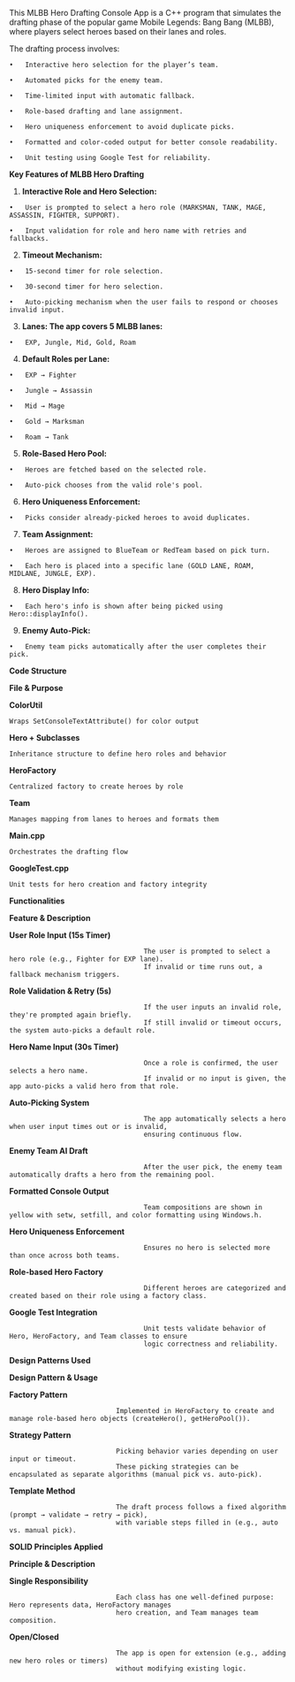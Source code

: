 This MLBB Hero Drafting Console App is a C++ program that simulates the drafting phase of the popular game Mobile Legends: Bang Bang (MLBB),
where players select heroes based on their lanes and roles. 


  The drafting process involves:
   
    •	Interactive hero selection for the player’s team.
    
    •	Automated picks for the enemy team.
   
    •	Time-limited input with automatic fallback.
   
    •	Role-based drafting and lane assignment.
    
    •	Hero uniqueness enforcement to avoid duplicate picks.
    
    •	Formatted and color-coded output for better console readability.
    
    •	Unit testing using Google Test for reliability.
  
  **Key Features of MLBB Hero Drafting**
  
  1.	**Interactive Role and Hero Selection:**
     
    •	User is prompted to select a hero role (MARKSMAN, TANK, MAGE, ASSASSIN, FIGHTER, SUPPORT).
    
    •	Input validation for role and hero name with retries and fallbacks.
    
  2.	**Timeout Mechanism:**

    •	15-second timer for role selection.
    
    •	30-second timer for hero selection.
    
    •	Auto-picking mechanism when the user fails to respond or chooses invalid input.
    
 3.  **Lanes: The app covers 5 MLBB lanes:**
    
    •	EXP, Jungle, Mid, Gold, Roam
    
 4.  **Default Roles per Lane:**
 
    •	EXP → Fighter
    
    •	Jungle → Assassin
    
    •	Mid → Mage
    
    •	Gold → Marksman
    
    •	Roam → Tank


  5.	**Role-Based Hero Pool:**
     
    •	Heroes are fetched based on the selected role.
    
    •	Auto-pick chooses from the valid role's pool.
    
  6.	**Hero Uniqueness Enforcement:**
     
    •	Picks consider already-picked heroes to avoid duplicates.
    
  7.	**Team Assignment:**
     
    •	Heroes are assigned to BlueTeam or RedTeam based on pick turn.
    
    •	Each hero is placed into a specific lane (GOLD LANE, ROAM, MIDLANE, JUNGLE, EXP).
    
  8.	**Hero Display Info:**
     
    •	Each hero's info is shown after being picked using Hero::displayInfo().
    
  9.	**Enemy Auto-Pick:**

    •	Enemy team picks automatically after the user completes their pick.

    
  
  
   **Code Structure** 
   
  **File &	Purpose**
  
  **ColorUtil**

    Wraps SetConsoleTextAttribute() for color output
    
  **Hero + Subclasses**

    Inheritance structure to define hero roles and behavior

  **HeroFactory**

    Centralized factory to create heroes by role
    

   **Team**

    Manages mapping from lanes to heroes and formats them


  **Main.cpp**

    Orchestrates the drafting flow

  **GoogleTest.cpp**

    Unit tests for hero creation and factory integrity








    
    
  **Functionalities**
  
  **Feature & Description**
  
  **User Role Input (15s Timer)**	    
                                     
                                      The user is prompted to select a hero role (e.g., Fighter for EXP lane). 
                                      If invalid or time runs out, a fallback mechanism triggers.
                                  
                                  
  **Role Validation & Retry (5s)**	   
                                     
                                      If the user inputs an invalid role, they're prompted again briefly. 
                                      If still invalid or timeout occurs, the system auto-picks a default role.
                                  
                                  
  **Hero Name Input (30s Timer)**	    
                                     
                                      Once a role is confirmed, the user selects a hero name.
                                      If invalid or no input is given, the app auto-picks a valid hero from that role.
                                  
                                  
  **Auto-Picking System**	           
  
                                      The app automatically selects a hero when user input times out or is invalid,
                                      ensuring continuous flow.
                                  
                                  
  **Enemy Team AI Draft**	            
                                     
                                      After the user pick, the enemy team automatically drafts a hero from the remaining pool.
  
  
  **Formatted Console Output**	       
                                      
                                      Team compositions are shown in yellow with setw, setfill, and color formatting using Windows.h.
  
  
  **Hero Uniqueness Enforcement**	    
                                     
                                      Ensures no hero is selected more than once across both teams.
  
  
  **Role-based Hero Factory**	        
                                     
                                      Different heroes are categorized and created based on their role using a factory class.
  
  
  **Google Test Integration**	        
                                      
                                      Unit tests validate behavior of Hero, HeroFactory, and Team classes to ensure
                                      logic correctness and reliability.


                           
  
  **Design Patterns	Used**
  
  **Design Pattern & Usage**
  
  **Factory Pattern**      	
                               
                               Implemented in HeroFactory to create and manage role-based hero objects (createHero(), getHeroPool()).

  
  **Strategy Pattern**	     
                              
                               Picking behavior varies depending on user input or timeout.
                               These picking strategies can be encapsulated as separate algorithms (manual pick vs. auto-pick).
                        
                        
  **Template Method**       
                              
                               The draft process follows a fixed algorithm (prompt → validate → retry → pick),
                               with variable steps filled in (e.g., auto vs. manual pick).
  



                        
  **SOLID Principles Applied**
  
  **Principle & Description**
  
 **Single Responsibility**	     
                               
                               Each class has one well-defined purpose: Hero represents data, HeroFactory manages
                               hero creation, and Team manages team composition.

                            
  **Open/Closed**	              
                              
                               The app is open for extension (e.g., adding new hero roles or timers)
                               without modifying existing logic.
  
  
  
  
